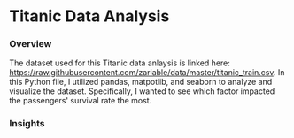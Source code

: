 # Titanic Data Analysis


### Overview
The dataset used for this Titanic data anlaysis is linked here: https://raw.githubusercontent.com/zariable/data/master/titanic_train.csv. In this Python file, I utilized pandas, matpotlib, and seaborn to analyze and visualize the dataset. Specifically, I wanted to see which factor impacted the passengers' survival rate the most.

### Insights
